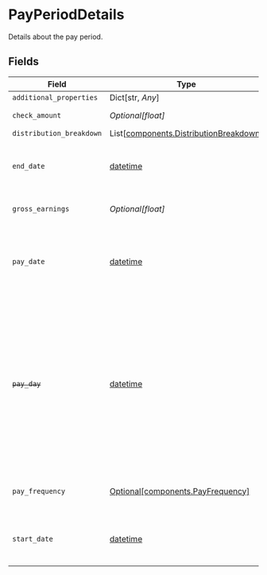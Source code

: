 # PayPeriodDetails

Details about the pay period.


## Fields

| Field                                                                                                                                                                                                                                        | Type                                                                                                                                                                                                                                         | Required                                                                                                                                                                                                                                     | Description                                                                                                                                                                                                                                  |
| -------------------------------------------------------------------------------------------------------------------------------------------------------------------------------------------------------------------------------------------- | -------------------------------------------------------------------------------------------------------------------------------------------------------------------------------------------------------------------------------------------- | -------------------------------------------------------------------------------------------------------------------------------------------------------------------------------------------------------------------------------------------- | -------------------------------------------------------------------------------------------------------------------------------------------------------------------------------------------------------------------------------------------- |
| `additional_properties`                                                                                                                                                                                                                      | Dict[str, *Any*]                                                                                                                                                                                                                             | :heavy_minus_sign:                                                                                                                                                                                                                           | N/A                                                                                                                                                                                                                                          |
| `check_amount`                                                                                                                                                                                                                               | *Optional[float]*                                                                                                                                                                                                                            | :heavy_minus_sign:                                                                                                                                                                                                                           | The amount of the paycheck.                                                                                                                                                                                                                  |
| `distribution_breakdown`                                                                                                                                                                                                                     | List[[components.DistributionBreakdown](../../models/components/distributionbreakdown.md)]                                                                                                                                                   | :heavy_minus_sign:                                                                                                                                                                                                                           | N/A                                                                                                                                                                                                                                          |
| `end_date`                                                                                                                                                                                                                                   | [datetime](https://docs.python.org/3/library/datetime.html#datetime-objects)                                                                                                                                                                 | :heavy_minus_sign:                                                                                                                                                                                                                           | The pay period end date, in [ISO 8601](https://wikipedia.org/wiki/ISO_8601) format: "yyyy-mm-dd".                                                                                                                                            |
| `gross_earnings`                                                                                                                                                                                                                             | *Optional[float]*                                                                                                                                                                                                                            | :heavy_minus_sign:                                                                                                                                                                                                                           | Total earnings before tax/deductions.                                                                                                                                                                                                        |
| `pay_date`                                                                                                                                                                                                                                   | [datetime](https://docs.python.org/3/library/datetime.html#datetime-objects)                                                                                                                                                                 | :heavy_minus_sign:                                                                                                                                                                                                                           | The date on which the paystub was issued, in [ISO 8601](https://wikipedia.org/wiki/ISO_8601) format ("yyyy-mm-dd").                                                                                                                          |
| ~~`pay_day`~~                                                                                                                                                                                                                                | [datetime](https://docs.python.org/3/library/datetime.html#datetime-objects)                                                                                                                                                                 | :heavy_minus_sign:                                                                                                                                                                                                                           | : warning: ** DEPRECATED **: This will be removed in a future release, please migrate away from it as soon as possible.<br/><br/>The date on which the paystub was issued, in [ISO 8601](https://wikipedia.org/wiki/ISO_8601) format ("yyyy-mm-dd"). |
| `pay_frequency`                                                                                                                                                                                                                              | [Optional[components.PayFrequency]](../../models/components/payfrequency.md)                                                                                                                                                                 | :heavy_minus_sign:                                                                                                                                                                                                                           | The frequency at which an individual is paid.                                                                                                                                                                                                |
| `start_date`                                                                                                                                                                                                                                 | [datetime](https://docs.python.org/3/library/datetime.html#datetime-objects)                                                                                                                                                                 | :heavy_minus_sign:                                                                                                                                                                                                                           | The pay period start date, in [ISO 8601](https://wikipedia.org/wiki/ISO_8601) format: "yyyy-mm-dd".                                                                                                                                          |
